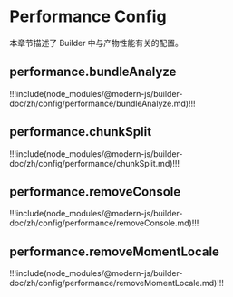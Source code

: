 # Performance Config

本章节描述了 Builder 中与产物性能有关的配置。

## performance.bundleAnalyze

!!!include(node_modules/@modern-js/builder-doc/zh/config/performance/bundleAnalyze.md)!!!

## performance.chunkSplit

!!!include(node_modules/@modern-js/builder-doc/zh/config/performance/chunkSplit.md)!!!

## performance.removeConsole

!!!include(node_modules/@modern-js/builder-doc/zh/config/performance/removeConsole.md)!!!

## performance.removeMomentLocale

!!!include(node_modules/@modern-js/builder-doc/zh/config/performance/removeMomentLocale.md)!!!
